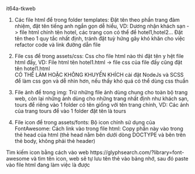 it64a-tkweb

1. Các file html để trong folder templates:
  Đặt tên theo phần trang đảm nhiệm, đặt tên tiếng anh ngắn gọn dễ hiểu, VD: Dương nhận khách sạn -> file html chính tên hotel, các trang con có thể để hotel1,hotel2...
  Đặt tên theo 1 quy tắc nhất định, tránh đặt tuỳ hứng gây khó khăn cho việc refactor code và link đường dẫn file

2. File css để trong assets/css:
  Css cho file html nào thì đặt tên y hệt file html đấy, VD: File html tên hotel1.html -> file css của file đấy cũng đặt tên hotel1.html   
  CÓ THỂ LÀM HOẶC KHÔNG
  KHUYẾN KHÍCH cài đặt NodeJs và SCSS để làm css gọn và dễ nhìn hơn, nếu thấy khó quá có thể dùng css thuần

3. File ảnh để trong img:
   Trừ những file ảnh dùng chung cho toàn bộ trang web, còn lại những ảnh dùng cho những trang nhất định như khách sạn, tours để riêng vào 1 folder có tên giống với tên trang chính, VD: Các ảnh của trang tours để vào 1     folder đặt tên là tours

4. File icon để trong assets/fonts:
  Bộ icon chính sử dụng của FontAwesome:
  Cách link vào trong file html:
  Copy phần này vào trong thẻ head của html (thẻ head nằm bên dưới dòng DOCTYPE và bên trên thẻ body, không phải thẻ header)
  <link rel="stylesheet" href="https://cdnjs.cloudflare.com/ajax/libs/font-awesome/6.5.1/css/all.min.css" integrity="sha512-DTOQO9RWCH3ppGqcWaEA1BIZOC6xxalwEsw9c2QQeAIftl+Vegovlnee1c9QX4TctnWMn13TZye+giMm8e2LwA==" crossorigin="anonymous" referrerpolicy="no-referrer" />
  Tìm kiếm icon bằng cách vào web https://glyphsearch.com/?library=font-awesome và tìm tên icon, web sẽ tự lưu tên thẻ <i></i> vào bảng nhớ, sau đó paste vào file html đang làm việc là được
